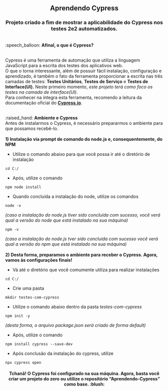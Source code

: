 <h2 align="center">Aprendendo Cypress</h3>

<h3 align="center">Projeto criado a fim de mostrar a aplicabilidade do Cypress nos testes 2e2 automatizados.</h3>
<br>
:speech_balloon: <b>Afinal, o que é Cypress?</b>
<br>
<br>
<p>Cypress é uma ferramenta de automação que utiliza a linguagem JavaScript para a escrita dos testes dos aplicativos web. 
<br>
O que o torna interessante, além de possuir fácil instalação, configuração e aprendizado, é também o fato da ferramenta proporcionar a escrita nas três camadas de testes: <b>Testes Unitários</b>, <b>Testes de Serviço</b> e <b>Testes de Interface(UI).</b> 
Neste primeiro momento, <i>este projeto terá como foco os testes na camada de interface(UI)</i>.
<br>
Para conhecer na íntegra esta ferramenta, recomendo a leitura da documentação oficial do <a href="https://www.cypress.io/"><b>Cypress.io</a></b>.</p>
<br>
:raised_hand: <b>Ambiente e Cypress</b>
<br>
Antes de instalarmos o Cypress, é necessário prepararmos o ambiente para que possamos recebê-lo.
<br>
<br>
<b>1)	Instalação via prompt de comando do node.js e, consequentemente, do NPM</b>

- Utilize o comando abaixo para que você possa ir até o diretório de instalação
```
cd C:/
```

- Após, utilize o comando
```
npm node install
```

- Quando concluída a instalação do node, utilize os comandos
```
node -v
```
<i>(caso a instalação do node.js tiver sido concluída com sucesso, você verá qual a versão do node que está instalado na sua máquina)</i>
```
npm -v
```
<i>(caso a instalação do node.js tver sido concluída com sucesso você verá qual a versão do npm que está instalado na sua máquina)</i>
<br>
<br>
<b>2)	Desta forma, preparamos o ambiente para receber o Cypress. Agora, vamos às configurações finais!</b>
<br>
- Vá até o diretório que você comumente utiliza para realizar instalações
```
cd C:/
```

- Crie uma pasta 
```
mkdir testes-com-cypress
```
- Utilize o comando abaixo dentro da pasta <i>testes-com-cypress</i>
```
npm init -y
```

<i>(desta forma, o arquivo package.json será criado de forma default)</i>

- Após, utilize o comando
```
npm install cypress --save-dev
```
- Após conclusão da instalação do cypress, utilize
```
npx cypress open
```

<h4 align="center"><b>Tchanã! O Cypress foi configurado na sua máquina. Agora, basta você criar um projeto do zero ou utilize o repositório “Aprendendo-Cypress” como base. :blush: </b></h3> 


